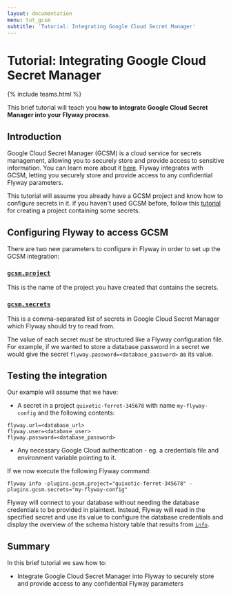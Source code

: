 ```yaml
---
layout: documentation
menu: tut_gcsm
subtitle: 'Tutorial: Integrating Google Cloud Secret Manager'
---
```

# Tutorial: Integrating Google Cloud Secret Manager
{% include teams.html %}

This brief tutorial will teach you **how to integrate Google Cloud Secret Manager into your Flyway process**.

## Introduction

Google Cloud Secret Manager (GCSM) is a cloud service for secrets management, allowing you to securely store and
provide access to sensitive information. You can learn more about it
[here](https://cloud.google.com/secret-manager). Flyway integrates with GCSM,
letting you securely store and provide access to any confidential Flyway parameters.

This tutorial will assume you already have a GCSM project and know how to configure secrets in it.
if you haven't used GCSM before, follow this [tutorial](https://cloud.google.com/secret-manager/docs/quickstart)
for creating a project containing some secrets.

## Configuring Flyway to access GCSM

There are two new parameters to configure in Flyway in order to set up the GCSM integration:

### [`gcsm.project`](/documentation/configuration/parameters/gcsmProject)

This is the name of the project you have created that contains the secrets.

### [`gcsm.secrets`](/documentation/configuration/parameters/gcsmSecrets)

This is a comma-separated list of secrets in Google Cloud Secret Manager which Flyway should try to read from.

The value of each secret must be structured like a Flyway configuration file. For example, if we wanted to store a
database password in a secret we would give the secret `flyway.password=<database_password>` as its value.

## Testing the integration

Our example will assume that we have:

- A secret in a project `quixotic-ferret-345678` with name `my-flyway-config` and the following contents:

```
flyway.url=<database_url>
flyway.user=<database_user>
flyway.password=<database_password>
```

- Any necessary Google Cloud authentication - eg. a credentials file and environment variable pointing to it.

If we now execute the following Flyway command:

```
flyway info -plugins.gcsm.project="quixotic-ferret-345678" -plugins.gcsm.secrets="my-flyway-config"
```

Flyway will connect to your database without needing the database credentials to be provided in plaintext.
Instead, Flyway will read in the specified secret and use its value to configure the database credentials and
display the overview of the schema history table that results from [`info`](/documentation/command/info).

## Summary

In this brief tutorial we saw how to:

- Integrate Google Cloud Secret Manager into Flyway to securely store and provide access to any confidential Flyway parameters
